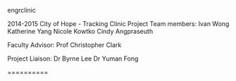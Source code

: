 engrclinic

2014-2015 City of Hope - Tracking Clinic Project
Team members:
Ivan Wong
Katherine Yang
Nicole Kowtko
Cindy Angpraseuth

Faculty Advisor:
Prof Christopher Clark

Project Liaison:
Dr Byrne Lee
Dr Yuman Fong


==========
